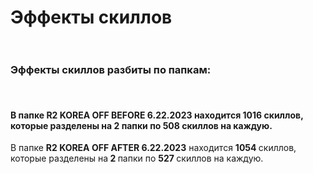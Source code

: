 <h1>Эффекты скиллов<br />
&nbsp;</h1>

<h3>Эффекты скиллов разбиты по папкам:</h3>

<h4><br />
<br />
В папке&nbsp;<strong>R2 KOREA OFF BEFORE 6.22.2023</strong> находится&nbsp;<strong>1016</strong> скиллов, которые разделены на<strong> 2 </strong>папки по <strong>508 </strong>скиллов на каждую.</h4>

<p>В папке&nbsp;<strong>R2 KOREA OFF AFTER 6.22.2023</strong> находится&nbsp;<strong>1054&nbsp;</strong>скиллов, которые разделены на<strong> 2 </strong>папки по <strong>527&nbsp;</strong>скиллов на каждую.</p>
